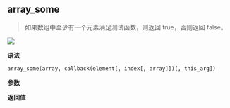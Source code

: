 ## array_some

> 如果数组中至少有一个元素满足测试函数，则返回 true，否则返回 false。

![](https://img.shields.io/badge/-Array-blue)

**语法**

`array_some(array, callback(element[, index[, array]])[, this_arg])`

**参数**

**返回值**

